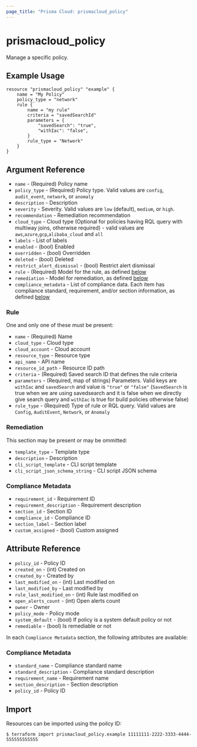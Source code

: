 ```yaml
---
page_title: "Prisma Cloud: prismacloud_policy"
---
```


# prismacloud_policy

Manage a specific policy.

## Example Usage

```hcl
resource "prismacloud_policy" "example" {
    name = "My Policy"
    policy_type = "network"
    rule {
        name = "my rule"
        criteria = "savedSearchId"
        parameters = {
            "savedSearch": "true",
            "withIac": "false",
        }
        rule_type = "Network"
    }
}
```

## Argument Reference

* `name` - (Required) Policy name
* `policy_type` - (Required) Policy type.  Valid values are `config`, `audit_event`, `network`, or `anomaly`
* `description` - Description
* `severity` - Severity.  Valid values are `low` (default), `medium`, or `high`.
* `recommendation` - Remediation recommendation
* `cloud_type` - Cloud type (Optional for policies having RQL query with multiway joins, otherwise required) - valid values are `aws`,`azure`,`gcp`,`alibaba_cloud` and `all`
* `labels` - List of labels
* `enabled` - (bool) Enabled
* `overridden` - (bool) Overridden
* `deleted` - (bool) Deleted
* `restrict_alert_dismissal` - (bool) Restrict alert dismissal
* `rule` - (Required) Model for the rule, as defined [below](#rule)
* `remediation` - Model for remediation, as defined [below](#remediation)
* `compliance_metadata` - List of compliance data.  Each item has compliance standard, requirement, and/or section information, as defined [below](#compliance-metadata)

### Rule

One and only one of these must be present:

* `name` - (Required) Name
* `cloud_type` - Cloud type
* `cloud_account` - Cloud account
* `resource_type` - Resource type
* `api_name` - API name
* `resource_id_path` - Resource ID path
* `criteria` - (Required) Saved search ID that defines the rule criteria
* `parameters` - (Required, map of strings) Parameters. Valid keys are `withIac` and `savedSearch` and value is `"true"` or `"false"`
  (`SavedSearch` is true when we are using savedsearch and it is false when we directly give search query and `withIac` is true for build policies otherwise false)
* `rule_type` - (Required) Type of rule or RQL query.  Valid values are `Config`, `AuditEvent`, `Network`, or `Anomaly`

### Remediation

This section may be present or may be ommitted:

* `template_type` - Template type
* `description` - Description
* `cli_script_template` - CLI script template
* `cli_script_json_schema_string` - CLI script JSON schema

### Compliance Metadata

* `requirement_id` - Requirement ID
* `requirement_description` - Requirement description
* `section_id` - Section ID
* `compliance_id` - Compliance ID
* `section_label` - Section label
* `custom_assigned` - (bool) Custom assigned

## Attribute Reference

* `policy_id` - Policy ID
* `created_on` - (int) Created on
* `created_by` - Created by
* `last_modified_on` - (int) Last modified on
* `last_modified_by` - Last modified by
* `rule_last_modified_on` - (int) Rule last modified on
* `open_alerts_count` - (int) Open alerts count
* `owner` - Owner
* `policy_mode` - Policy mode
* `system_default` - (bool) If policy is a system default policy or not
* `remediable` - (bool) Is remediable or not 

In each `Compliance Metadata` section, the following attributes are available:


### Compliance Metadata

* `standard_name` - Compliance standard name
* `standard_description` - Compliance standard description
* `requirement_name` - Requirement name
* `section_description` - Section description
* `policy_id` - Policy ID


## Import

Resources can be imported using the poilcy ID:

```
$ terraform import prismacloud_policy.example 11111111-2222-3333-4444-555555555555
```